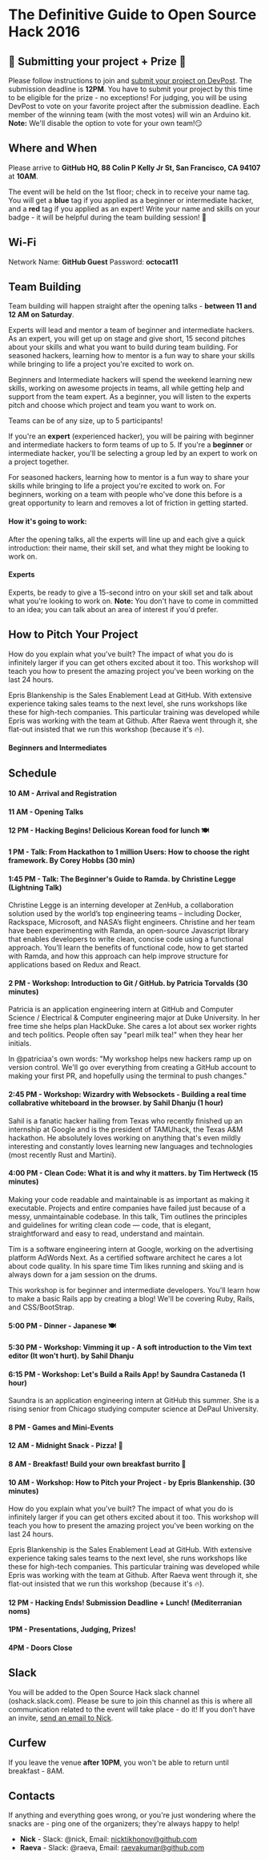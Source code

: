 # The Definitive Guide to Open Source Hack 2016

## 🎉 Submitting your project + Prize 🎉

Please follow instructions to join and [submit your project on DevPost](http://open-source-hack.devpost.com/). The submission deadline is **12PM**. You have to submit your project by this time to be eligible for the prize - no exceptions! For judging, you will be using DevPost to vote on your favorite project after the submission deadline. Each member of the winning team (with the most votes) will win an Arduino kit. __Note:__ We'll disable the option to vote for your own team!😏

## Where and When
Please arrive to **GitHub HQ, 88 Colin P Kelly Jr St, San Francisco, CA 94107**
at **10AM**.

The event will be held on the 1st floor; check in to receive your
name tag. You will get a **blue** tag if you applied as a beginner or intermediate
hacker, and a **red** tag if you applied as an expert! Write your name and skills
on your badge - it will be helpful during the team building session! 🎉

## Wi-Fi

Network Name: **GitHub Guest**
Password: **octocat11**

## Team Building
Team building will happen straight after the opening talks - **between 11 and 12
AM on Saturday**.

Experts will lead and mentor a team of beginner and intermediate hackers. 
As an expert, you will get up on stage and give short, 15 second pitches about your
skills and what you want to build during team building. For seasoned hackers, learning how to mentor is a fun way to share your skills while bringing to life a project you're excited to work on.

Beginners and Intermediate hackers will spend the weekend learning new skills,
working on awesome projects in teams, all while getting help and support from 
the team expert. As a beginner, you will listen to the experts pitch and choose
which project and team you want to work on. 

Teams can be of any size, up to 5 participants!

If you're an __expert__ (experienced hacker), you will be pairing with beginner and intermediate hackers to form teams of up to 5. If you're a __beginner__ or intermediate hacker, you'll be selecting a group led by an expert to work on a project together.

For seasoned hackers, learning how to mentor is a fun way to share your skills while bringing to life a project you're excited to work on. For beginners, working on a team with people who've done this before is a great opportunity to learn and removes a lot of friction in getting started.

#### How it's going to work:
After the opening talks, all the experts will line up and each give a quick introduction: their name, their skill set, and what they might be looking to work on.

#### Experts

Experts, be ready to give a 15-second intro on your skill set and talk about what you're looking to work on.
__Note:__ You don't have to come in committed to an idea; you can talk about an area of interest if you'd prefer.

## How to Pitch Your Project
How do you explain what you've built? The impact of what you do is infinitely larger if you can get others excited about it too. This workshop will teach you how to present the amazing project you've been working on the last 24 hours.

Epris Blankenship is the Sales Enablement Lead at GitHub. With extensive experience taking sales teams to the next level, she runs workshops like these for high-tech companies. This particular training was developed while Epris was working with the team at Github. After Raeva went through it, she flat-out insisted that we run this workshop (because it's 🔥). 

#### Beginners and Intermediates


## Schedule

#### 10 AM - Arrival and Registration

#### 11 AM - Opening Talks

#### 12 PM - Hacking Begins! Delicious Korean food for lunch 🍽

#### 1 PM - Talk: From Hackathon to 1 million Users: How to choose the right framework. By Corey Hobbs (30 min)

#### 1:45 PM - Talk: The Beginner's Guide to Ramda. by Christine Legge (Lightning Talk)

Christine Legge is an interning developer at ZenHub, a collaboration solution
used by the world’s top engineering teams – including Docker, Rackspace,
Microsoft, and NASA’s flight engineers. Christine and her team have been
experimenting with Ramda, an open-source Javascript library that enables
developers to write clean, concise code using a functional approach. You’ll
learn the benefits of functional code, how to get started with Ramda, and how
this approach can help improve structure for applications based on Redux and
React.

#### 2 PM - Workshop: Introduction to Git / GitHub. by Patricia Torvalds (30 minutes)
Patricia is an application engineering intern at GitHub and
Computer Science / Electrical & Computer engineering major at Duke University.
In her free time she helps plan HackDuke. She cares a lot about sex worker rights
and tech politics. People often say "pearl milk tea!" when they hear her initials.

In @patriciaa's own words:
"My workshop helps new hackers ramp up on version control. We'll go over everything
from creating a GitHub account to making your first PR, and hopefully using the
terminal to push changes."

#### 2:45 PM - Workshop: Wizardry with Websockets - Building a real time collabrative whiteboard in the browser. by Sahil Dhanju (1 hour)

Sahil is a fanatic hacker hailing from Texas who recently finished up an
internship at Google and is the president of TAMUhack, the Texas A&M hackathon.
He absolutely loves working on anything that's even mildly interesting and
constantly loves learning new languages and technologies
(most recently Rust and Martini).

#### 4:00 PM - Clean Code: What it is and why it matters. by Tim Hertweck (15 minutes)

Making your code readable and maintainable is as important as making it executable.
Projects and entire companies have failed just because of a messy, unmaintainable
codebase. In this talk, Tim outlines the principles and guidelines for writing
clean code — code, that is elegant, straightforward and easy to read, understand
and maintain.

Tim is a software engineering intern at Google, working on the advertising
platform AdWords Next. As a certified software architect he cares a lot about
code quality. In his spare time Tim likes running and skiing and is always down
for a jam session on the drums.

This workshop is for beginner and intermediate developers. You'll learn how to
make a basic Rails app by creating a blog! We'll be covering Ruby, Rails, and
CSS/BootStrap.

#### 5:00 PM - Dinner - Japanese 🍽

#### 5:30 PM - Workshop: Vimming it up - A soft introduction to the Vim text editor (It won't hurt). by Sahil Dhanju

#### 6:15 PM - Workshop: Let's Build a Rails App! by Saundra Castaneda	(1 hour)
Saundra is an application engineering intern at GitHub this summer. She is a
rising senior from Chicago studying computer science at DePaul University.

#### 8 PM - Games and Mini-Events

#### 12 AM - Midnight Snack - Pizza! 🍕

#### 8 AM - Breakfast! Build your own breakfast burrito 🌯

#### 10 AM - Workshop: How to Pitch your Project - by Epris Blankenship. (30 minutes)

How do you explain what you've built? The impact of what you do is infinitely larger if you can get others excited about it too. This workshop will teach you how to present the amazing project you've been working on the last 24 hours.

Epris Blankenship is the Sales Enablement Lead at GitHub. With extensive experience taking sales teams to the next level, she runs workshops like these for high-tech companies. This particular training was developed while Epris was working with the team at Github. After Raeva went through it, she flat-out insisted that we run this workshop (because it's 🔥). 

#### 12 PM - Hacking Ends! Submission Deadline + Lunch! (Mediterranian noms)

#### 1PM - Presentations, Judging, Prizes!

#### 4PM - Doors Close

## Slack
You will be added to the Open Source Hack slack channel (oshack.slack.com).
Please be sure to join this channel as this is where all communication related
to the event will take place - do it! If you don't have an invite, [send an email
to Nick](mailto:nicktikhonov@github.com).

## Curfew

If you leave the venue __after 10PM__, you won't be able to return until breakfast - 8AM.

## Contacts
If anything and everything goes wrong, or you're just wondering where the
snacks are - ping one of the organizers; they're always happy to help!

* **Nick** - Slack: @nick, Email: nicktikhonov@github.com
* **Raeva** - Slack: @raeva, Email: raevakumar@github.com
